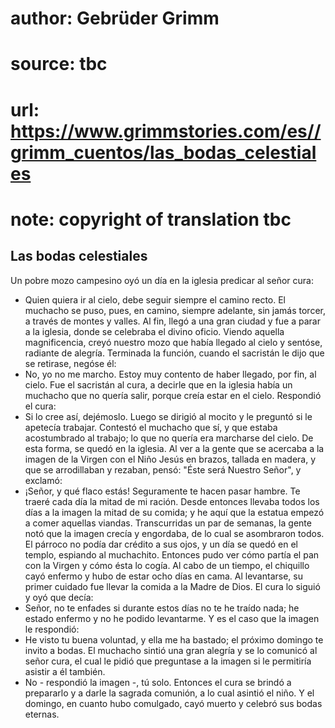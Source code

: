 # author: Gebrüder Grimm
# source: tbc
# url: https://www.grimmstories.com/es//grimm_cuentos/las_bodas_celestiales
# note: copyright of translation tbc

## Las bodas celestiales 

Un pobre mozo campesino oyó un día en la iglesia predicar al señor
cura:
- Quien quiera ir al cielo, debe seguir siempre el camino recto.
El muchacho se puso, pues, en camino, siempre adelante, sin jamás
torcer, a través de montes y valles. Al fin, llegó a una gran ciudad y
fue a parar a la iglesia, donde se celebraba el divino oficio. Viendo
aquella magnificencia, creyó nuestro mozo que había llegado al cielo y
sentóse, radiante de alegría. Terminada la función, cuando el sacristán
le dijo que se retirase, negóse él:
- No, yo no me marcho. Estoy muy contento de haber llegado, por fin, al
cielo. Fue el sacristán al cura, a decirle que en la iglesia había un
muchacho que no quería salir, porque creía estar en el cielo. Respondió
el cura:
- Si lo cree así, dejémoslo.
Luego se dirigió al mocito y le preguntó si le apetecía trabajar.
Contestó el muchacho que sí, y que estaba acostumbrado al trabajo; lo
que no quería era marcharse del cielo. De esta forma, se quedó en la
iglesia.
Al ver a la gente que se acercaba a la imagen de la Virgen con el Niño
Jesús en brazos, tallada en madera, y que se arrodillaban y rezaban,
pensó: "Éste será Nuestro Señor", y exclamó:
- ¡Señor, y qué flaco estás! Seguramente te hacen pasar hambre. Te
traeré cada día la mitad de mi ración.
Desde entonces llevaba todos los días a la imagen la mitad de su comida;
y he aquí que la estatua empezó a comer aquellas viandas. Transcurridas
un par de semanas, la gente notó que la imagen crecía y engordaba, de lo
cual se asombraron todos. El párroco no podía dar crédito a sus ojos, y
un día se quedó en el templo, espiando al muchachito. Entonces pudo ver
cómo partía el pan con la Virgen y cómo ésta lo cogía.
Al cabo de un tiempo, el chiquillo cayó enfermo y hubo de estar ocho
días en cama. Al levantarse, su primer cuidado fue llevar la comida a la
Madre de Dios. El cura lo siguió y oyó que decía:
- Señor, no te enfades si durante estos días no te he traído nada; he
estado enfermo y no he podido levantarme.
Y es el caso que la imagen le respondió:
- He visto tu buena voluntad, y ella me ha bastado; el próximo domingo
te invito a bodas.
El muchacho sintió una gran alegría y se lo comunicó al señor cura, el
cual le pidió que preguntase a la imagen si le permitiría asistir a él
también.
- No - respondió la imagen -, tú solo.
Entonces el cura se brindó a prepararlo y a darle la sagrada comunión, a
lo cual asintió el niño. Y el domingo, en cuanto hubo comulgado, cayó
muerto y celebró sus bodas eternas.
